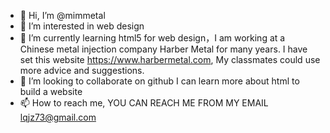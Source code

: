 - 👋 Hi, I’m @mimmetal
- 👀 I’m interested in web design
- 🌱 I’m currently learning html5 for web design，I am working at a Chinese metal injection company Harber Metal for many years. I have set this website https://www.harbermetal.com, My classmates could use more advice and suggestions.
- 💞️ I’m looking to collaborate on github I can learn more about html to build a website
- 📫 How to reach me, YOU CAN REACH ME FROM MY EMAIL lqjz73@gmail.com

<!---
mimmetal/mimmetal is a ✨ special ✨ repository because its `README.md` (this file) appears on your GitHub profile.
You can click the Preview link to take a look at your changes.
--->
